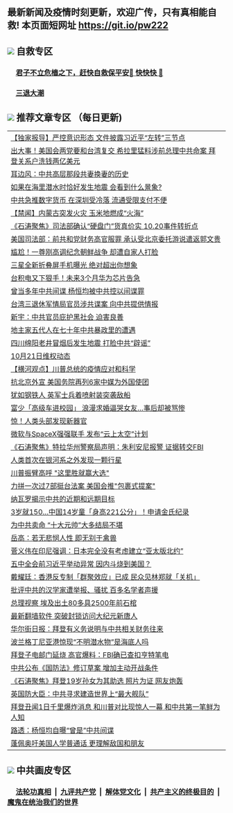 ## 最新新闻及疫情时刻更新，欢迎广传，只有真相能自救! 本页面短网址 https://git.io/pw222



## <img src="https://img.icons8.com/cute-clipart/2x/circled-right.png">  自救专区

 ### &nbsp;&nbsp;&nbsp;&nbsp; [君子不立危樯之下，赶快自救保平安🍎 快快快 📩](https://github.com/pwgy/td/blob/master/README.md)
 
 ### &nbsp;&nbsp;&nbsp;&nbsp; [三退大潮](https://is.gd/fCPoKo) 
 
## <img src="https://img.icons8.com/cute-clipart/2x/circled-right.png"> 推荐文章专区 （每日更新)

<Table>
<tr><td colspan="2" align="left"><a href="https://rmgqivzq.xhuyd.press/?name=c1236721&key=encdeuyadochlaxz&from=pw2">【独家报导】严控意识形态 文件披露习近平“左转”三节点</a></td></tr>
<tr><td colspan="2" align="left"><a href="https://rmgqivzq.xhuyd.press/?name=c1236748&key=encdeuyadochlaxz&from=pw2">出大事！美国会两党要和台湾复交 希拉里猛料涉前总理中共命案 拜登关系户洗钱两亿美元</a></td></tr>
<tr><td colspan="2" align="left"><a href="https://rmgqivzq.xhuyd.press/?name=c1236762&key=encdeuyadochlaxz&from=pw2">耳边风：中共高层那段共妻换妻的历史</a></td></tr>
<tr><td colspan="2" align="left"><a href="https://rmgqivzq.xhuyd.press/?name=c1236807&key=encdeuyadochlaxz&from=pw2">如果在海里潜水时恰好发生地震 会看到什么景象?</a></td></tr>
<tr><td colspan="2" align="left"><a href="https://rmgqivzq.xhuyd.press/?name=c1236737&key=encdeuyadochlaxz&from=pw2">中共急推数字货币 在深圳受冷落 流通受限支付不便</a></td></tr>
<tr><td colspan="2" align="left"><a href="https://rmgqivzq.xhuyd.press/?name=c1236788&key=encdeuyadochlaxz&from=pw2">【禁闻】内蒙古突发火灾 玉米地燃成“火海”</a></td></tr>
<tr><td colspan="2" align="left"><a href="https://rmgqivzq.xhuyd.press/?name=c1236742&key=encdeuyadochlaxz&from=pw2">《石涛聚焦》司法部确认“硬盘门”货真价实 10.20事件转折点</a></td></tr>
<tr><td colspan="2" align="left"><a href="https://rmgqivzq.xhuyd.press/?name=c1236751&key=encdeuyadochlaxz&from=pw2">美国司法部：前共和党财务高官服罪 承认受北京委托游说遣返郭文贵</a></td></tr>
<tr><td colspan="2" align="left"><a href="https://rmgqivzq.xhuyd.press/?name=c1236801&key=encdeuyadochlaxz&from=pw2">尴尬！一尊刚高调纪念朝鲜战争 却遭自家人打脸</a></td></tr>
<tr><td colspan="2" align="left"><a href="https://rmgqivzq.xhuyd.press/?name=c1236803&key=encdeuyadochlaxz&from=pw2">三星全新折叠屏手机曝光 绝对超出你想象</a></td></tr>
<tr><td colspan="2" align="left"><a href="https://rmgqivzq.xhuyd.press/?name=c1236802&key=encdeuyadochlaxz&from=pw2">台积电又下狠手！未来3个月华为芯片告急</a></td></tr>
<tr><td colspan="2" align="left"><a href="https://rmgqivzq.xhuyd.press/?name=c1236810&key=encdeuyadochlaxz&from=pw2">曾当多年中共间谍 杨恒均被中共控以间谍罪</a></td></tr>
<tr><td colspan="2" align="left"><a href="https://rmgqivzq.xhuyd.press/?name=c1236736&key=encdeuyadochlaxz&from=pw2">台湾三退休军情局官员涉共谍案 向中共提供情报</a></td></tr>
<tr><td colspan="2" align="left"><a href="https://rmgqivzq.xhuyd.press/?name=c1236812&key=encdeuyadochlaxz&from=pw2">新宇：中共官员庇护黑社会 迫害良善</a></td></tr>
<tr><td colspan="2" align="left"><a href="https://rmgqivzq.xhuyd.press/?name=c1236768&key=encdeuyadochlaxz&from=pw2">地主家五代人在七十年中共暴政里的遭遇</a></td></tr>
<tr><td colspan="2" align="left"><a href="https://rmgqivzq.xhuyd.press/?name=c1236805&key=encdeuyadochlaxz&from=pw2">四川绵阳老井冒烟后发生地震 打脸中共“辟谣”</a></td></tr>
<tr><td colspan="2" align="left"><a href="https://rmgqivzq.xhuyd.press/?name=c1236787&key=encdeuyadochlaxz&from=pw2">10月21日维权动态</a></td></tr>
<tr><td colspan="2" align="left"><a href="https://rmgqivzq.xhuyd.press/?name=c1236811&key=encdeuyadochlaxz&from=pw2">【横河观点】川普总统的疫情应对和科学</a></td></tr>
<tr><td colspan="2" align="left"><a href="https://rmgqivzq.xhuyd.press/?name=c1236777&key=encdeuyadochlaxz&from=pw2">抗北京外宣 美国务院再列6家中媒为外国使团</a></td></tr>
<tr><td colspan="2" align="left"><a href="https://rmgqivzq.xhuyd.press/?name=c1236781&key=encdeuyadochlaxz&from=pw2">犹如钢铁人 英军士兵着喷射装突袭敌船</a></td></tr>
<tr><td colspan="2" align="left"><a href="https://rmgqivzq.xhuyd.press/?name=c1236735&key=encdeuyadochlaxz&from=pw2">富少「高级车进校园」 浪漫求婚逼哭女友…事后却被骂惨</a></td></tr>
<tr><td colspan="2" align="left"><a href="https://rmgqivzq.xhuyd.press/?name=c1236795&key=encdeuyadochlaxz&from=pw2">惊！人类头部发现新器官</a></td></tr>
<tr><td colspan="2" align="left"><a href="https://rmgqivzq.xhuyd.press/?name=c1236806&key=encdeuyadochlaxz&from=pw2">微软与SpaceX强强联手 发布“云上太空”计划</a></td></tr>
<tr><td colspan="2" align="left"><a href="https://rmgqivzq.xhuyd.press/?name=c1236741&key=encdeuyadochlaxz&from=pw2">《石涛聚焦》特拉华州警察局声明：朱利安尼报警 证据转交FBI</a></td></tr>
<tr><td colspan="2" align="left"><a href="https://rmgqivzq.xhuyd.press/?name=c1236782&key=encdeuyadochlaxz&from=pw2">人类首次在银河系之外发现一颗行星</a></td></tr>
<tr><td colspan="2" align="left"><a href="https://rmgqivzq.xhuyd.press/?name=c1236800&key=encdeuyadochlaxz&from=pw2">川普振臂高呼 &quot;这里胜就赢大选&quot;</a></td></tr>
<tr><td colspan="2" align="left"><a href="https://rmgqivzq.xhuyd.press/?name=c1236804&key=encdeuyadochlaxz&from=pw2">力拼一次过7部挺台法案 美国会推&quot;包裹式提案&quot;</a></td></tr>
<tr><td colspan="2" align="left"><a href="https://rmgqivzq.xhuyd.press/?name=c1236820&key=encdeuyadochlaxz&from=pw2">纳瓦罗揭示中共的近期和远期目标</a></td></tr>
<tr><td colspan="2" align="left"><a href="https://rmgqivzq.xhuyd.press/?name=c1236734&key=encdeuyadochlaxz&from=pw2">3岁就150…中国14岁童「身高221公分」！申请金氏纪录</a></td></tr>
<tr><td colspan="2" align="left"><a href="https://rmgqivzq.xhuyd.press/?name=c1236827&key=encdeuyadochlaxz&from=pw2">为中共卖命 “十大元帅”大多结局不堪</a></td></tr>
<tr><td colspan="2" align="left"><a href="https://rmgqivzq.xhuyd.press/?name=c1236813&key=encdeuyadochlaxz&from=pw2">岳高：若无悲悯人性 即无别于禽兽</a></td></tr>
<tr><td colspan="2" align="left"><a href="https://rmgqivzq.xhuyd.press/?name=c1236761&key=encdeuyadochlaxz&from=pw2">菅义伟在印尼强调：日本完全没有考虑建立“亚太版北约”</a></td></tr>
<tr><td colspan="2" align="left"><a href="https://rmgqivzq.xhuyd.press/?name=c1236772&key=encdeuyadochlaxz&from=pw2">五中全会前习近平举动异常 因内斗烧到美国？</a></td></tr>
<tr><td colspan="2" align="left"><a href="https://rmgqivzq.xhuyd.press/?name=c1236756&key=encdeuyadochlaxz&from=pw2">戴耀廷：香港反专制「群聚效应」已成 民众见林郑就「关机」</a></td></tr>
<tr><td colspan="2" align="left"><a href="https://rmgqivzq.xhuyd.press/?name=c1236750&key=encdeuyadochlaxz&from=pw2">批评中共的汉学家遭举报、骚扰 百多名学者声援</a></td></tr>
<tr><td colspan="2" align="left"><a href="https://rmgqivzq.xhuyd.press/?name=c1236780&key=encdeuyadochlaxz&from=pw2">总理视察 埃及出土80多具2500年前石棺</a></td></tr>
<tr><td colspan="2" align="left"><a href="https://rmgqivzq.xhuyd.press/?name=c1148117&key=encdeuyadochlaxz&from=pw2">最新翻墙软件 突破封锁访问大纪元新唐人</a></td></tr>
<tr><td colspan="2" align="left"><a href="https://rmgqivzq.xhuyd.press/?name=c1236732&key=encdeuyadochlaxz&from=pw2">华尔街日报：拜登有义务说明与中共相关财务往来</a></td></tr>
<tr><td colspan="2" align="left"><a href="https://rmgqivzq.xhuyd.press/?name=c1236798&key=encdeuyadochlaxz&from=pw2">波兰格丁尼亚港惊现“不明潜水物”是海底人吗</a></td></tr>
<tr><td colspan="2" align="left"><a href="https://rmgqivzq.xhuyd.press/?name=c1236733&key=encdeuyadochlaxz&from=pw2">拜登子电邮门延烧 高官爆料：FBI确已查扣亨特笔电</a></td></tr>
<tr><td colspan="2" align="left"><a href="https://rmgqivzq.xhuyd.press/?name=c1236789&key=encdeuyadochlaxz&from=pw2">中共公布《国防法》修订草案 增加主动开战条件</a></td></tr>
<tr><td colspan="2" align="left"><a href="https://rmgqivzq.xhuyd.press/?name=c1236744&key=encdeuyadochlaxz&from=pw2">《石涛聚焦》拜登19岁孙女为其助选 照片为证 网友炮轰</a></td></tr>
<tr><td colspan="2" align="left"><a href="https://rmgqivzq.xhuyd.press/?name=c1236776&key=encdeuyadochlaxz&from=pw2">英国防大臣：中共寻求建造世界上“最大舰队”</a></td></tr>
<tr><td colspan="2" align="left"><a href="https://rmgqivzq.xhuyd.press/?name=c1236746&key=encdeuyadochlaxz&from=pw2">拜登丑闻1日千里爆炸消息 和川普对比现惊人一幕 和中共第一笔鲜为人知</a></td></tr>
<tr><td colspan="2" align="left"><a href="https://rmgqivzq.xhuyd.press/?name=c1236740&key=encdeuyadochlaxz&from=pw2">路透：杨恒均自曝“曾是”中共间谍</a></td></tr>
<tr><td colspan="2" align="left"><a href="https://rmgqivzq.xhuyd.press/?name=c1236730&key=encdeuyadochlaxz&from=pw2">蓬佩奥吁美国人学普通话 更理解敌国和朋友</a></td></tr>

 </Table>

## <img src="https://img.icons8.com/cute-clipart/2x/circled-right.png"> 中共画皮专区


 ### &nbsp;&nbsp;&nbsp;&nbsp; [法轮功真相](https://github.com/begood0513/basic/blob/master/README.md) &nbsp;|&nbsp; [九评共产党](https://github.com/begood0513/9ping.md/blob/master/README.md) &nbsp;|&nbsp; [解体党文化](https://github.com/begood0513/jtdwh.md/blob/master/README.md)   &nbsp;|&nbsp; [共产主义的终极目的](https://github.com/begood0513/gczydzjmd.md/blob/master/README.md) &nbsp;|&nbsp; [魔鬼在统治我们的世界](https://github.com/begood0513/gczydzjmd.md/blob/master/README.md) 

